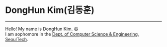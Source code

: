 DongHun Kim(김동훈)
===========
-----------------
Hello! My name is DongHun Kim. :smiley:     
I am sophomore in the [Dept. of Computer Science & Engineering, SeoulTech](https://computer.seoultech.ac.kr/).   
